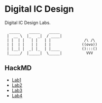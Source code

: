 # Digital IC Design
Digital IC Design Labs.
```
  _____    _____    _____ 
 |  __ \  |_   _|  / ____|
 | |  | |   | |   | |               /\ /\ 
 | |  | |   | |   | |              ((ovo))
 | |__| |  _| |_  | |____          ():::()
 |_____/  |_____|  \_____|           VVV
```
## HackMD
- [Lab1](https://hackmd.io/1PterSLxS4-ioLaUY0zWrg)
- [Lab2](https://hackmd.io/Ugxh4f9ZRNmBpsJX2QjbRg?view)
- [Lab3](https://hackmd.io/FKGy2xtwQdmacaYgsSl2bg?view)
- [Lab4](https://hackmd.io/h7B9mmAASl203qYOvXbxUA)
